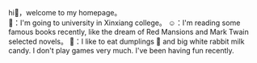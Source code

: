 hi👋，welcome to my homepage。     
👀：I'm going to university in Xinxiang college。
☺️：I'm reading some famous books recently, like the dream 
    of Red Mansions and Mark Twain selected novels。
🥰：I like to eat dumplings 🥟 and big white rabbit milk 
    candy. I don't play games very much. I've been having fun recently.
